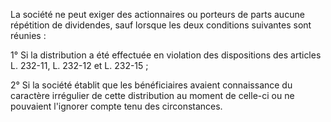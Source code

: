   
La société ne peut exiger des actionnaires ou porteurs de parts aucune répétition de dividendes, sauf lorsque les deux conditions suivantes sont réunies :   

  
1° Si la distribution a été effectuée en violation des dispositions des articles L. 232-11, L. 232-12 et L. 232-15 ;   

  
2° Si la société établit que les bénéficiaires avaient connaissance du caractère irrégulier de cette distribution au moment de celle-ci ou ne pouvaient l'ignorer compte tenu des circonstances.  
